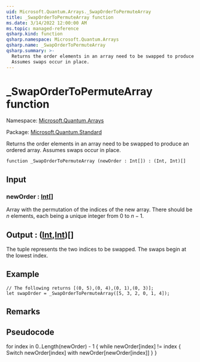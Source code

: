 ```yaml
---
uid: Microsoft.Quantum.Arrays._SwapOrderToPermuteArray
title: _SwapOrderToPermuteArray function
ms.date: 3/14/2022 12:00:00 AM
ms.topic: managed-reference
qsharp.kind: function
qsharp.namespace: Microsoft.Quantum.Arrays
qsharp.name: _SwapOrderToPermuteArray
qsharp.summary: >-
  Returns the order elements in an array need to be swapped to produce an ordered array.
  Assumes swaps occur in place.
---
```


# _SwapOrderToPermuteArray function

Namespace: [Microsoft.Quantum.Arrays](xref:Microsoft.Quantum.Arrays)

Package: [Microsoft.Quantum.Standard](https://nuget.org/packages/Microsoft.Quantum.Standard)


Returns the order elements in an array need to be swapped to produce an ordered array.Assumes swaps occur in place.

```qsharp
function _SwapOrderToPermuteArray (newOrder : Int[]) : (Int, Int)[]
```


## Input

### newOrder : [Int](xref:microsoft.quantum.qsharp.valueliterals#int-literals)[]

Array with the permutation of the indices of the new array. There should be $n$ elements,each being a unique integer from $0$ to $n-1$.



## Output : ([Int](xref:microsoft.quantum.qsharp.valueliterals#int-literals),[Int](xref:microsoft.quantum.qsharp.valueliterals#int-literals))[]

The tuple represents the two indices to be swapped. The swaps begin at the lowest index.

## Example

```qsharp// The following returns [(0, 5),(0, 4),(0, 1),(0, 3)];let swapOrder = _SwapOrderToPermuteArray([5, 3, 2, 0, 1, 4]);```

## Remarks

## Pseudocodefor index in 0..Length(newOrder) - 1 {while newOrder[index] != index {Switch newOrder[index] with newOrder[newOrder[index]]}}